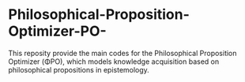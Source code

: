 # Philosophical-Proposition-Optimizer-PO-
This reposity provide the main codes for the Philosophical Proposition Optimizer (ΦPO), which models knowledge acquisition based on philosophical propositions in epistemology.
